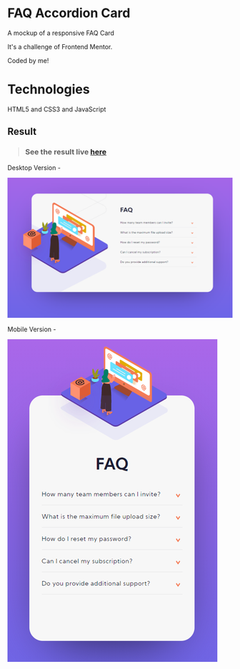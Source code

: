 # FAQ Accordion Card

A mockup of a responsive FAQ Card

It's a challenge of Frontend Mentor.

Coded by me!

# Technologies

HTML5 and CSS3 and JavaScript

## Result

> ### See the result live [here](https://faq-accordion-card.lusk1nha.vercel.app/)

Desktop Version -

[![vercel.com](https://github.com/Lusk1nha/faq-accordion-card/blob/master/src/assets/faq-card-desktop.png)](https://faq-accordion-card.lusk1nha.vercel.app/)

Mobile Version -

[![vercel.com](https://github.com/Lusk1nha/faq-accordion-card/blob/master/src/assets/faq-card-mobile.png)](https://faq-accordion-card.lusk1nha.vercel.app/)
